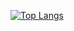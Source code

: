 [![Top Langs](https://github-readme-stats.vercel.app/api/top-langs/?username=edx0n&layout=donut&theme=merko#gh-dark-mode-only)](https://github.com/edx0n/github-readme-stats)
